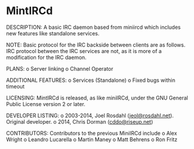 MintIRCd
========

DESCRIPTION: A basic IRC daemon based from miniircd which includes new 
features like standalone services.

NOTE: Basic protocol for the IRC backside between clients are as 
follows. IRC protocol between the IRC services are not, as it is more of 
a modification for the IRC daemon.

PLANS: 
 o Server linking
 o Channel Operator

ADDITIONAL FEATURES:
 o Services (Standalone)
 o Fixed bugs within timeout

LICENSING: MintIRCd is released, as like miniIRCd, under the GNU General 
Public License version 2 or later.

DEVELOPER LISTING:
 o 2003-2014, Joel Rosdahl (jeol@rosdahl.net). Original developer.
 o 2014, Chris Dorman (cddo@riseup.net)

CONTRIBUTORS: Contributors to the previous MiniIRCd include
 o  Alex Wright
 o  Leandro Lucarella
 o  Martin Maney
 o  Matt Behrens
 o  Ron Fritz

